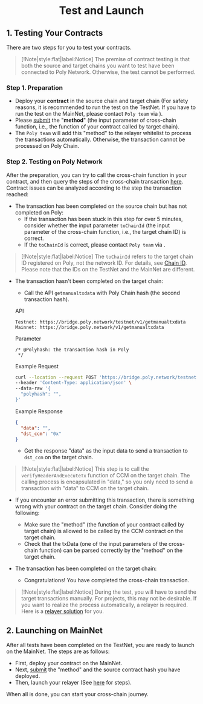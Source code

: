 <h1 align="center">Test and Launch</h1>


## 1. Testing Your Contracts

There are two steps for you to test your contracts.

> [!Note|style:flat|label:Notice]
> The premise of contract testing is that both the source and target chains you want to test have been connected to Poly Network. 
> Otherwise, the test cannot be performed.

### Step 1. Preparation

- Deploy your **contract** in the source chain and target chain (For safety reasons, it is recommended to run the test on the TestNet. If you have to run the test on the MainNet, please contact `Poly team` via <a class="fab fa-discord" href= "https://discord.com/invite/y6MuEnq"></a>).
- Please [submit](https://docs.google.com/forms/d/e/1FAIpQLSeP_4apj9ZYnA8pJFw19YQgoejfUeX1riHWJngIbVldyv7NYA/viewform) the "**method**" (the input parameter of cross-chain function, i.e., the function of your contract called by target chain).
- The `Poly team` will add this "method" to the relayer whitelist to process the transactions automatically. Otherwise, the transaction cannot be processed on Poly Chain.

### Step 2. Testing on Poly Network
After the preparation, you can try to call the cross-chain function in your contract, and then query the steps of the cross-chain transaction [here]( https://explorer.poly.network/testnet).
Contract issues can be analyzed according to the step the transaction reached:

- The transaction has been completed on the source chain but has not completed on Poly:
  - If the transaction has been stuck in this step for over 5 minutes, consider whether the input parameter `toChainId` (the input parameter of the cross-chain function, i.e., the target chain ID) is correct.
  - If the `toChainId` is correct, please contact `Poly team` via <a class="fab fa-discord" href= "https://discord.com/invite/y6MuEnq"></a>.

> [!Note|style:flat|label:Notice]
> The `toChainId` refers to the target chain ID registered on Poly, not the network ID.
> For details, see [Chain ID](../../Core_Smart_Contract/Chain_ID/Chain_ID.md).
> Please note that the IDs on the TestNet and the MainNet are different.

- The transaction hasn't been completed on the target chain:
  - Call the API `getmanualtxdata` with Poly Chain hash (the second transaction hash).

  API
    ```
    Testnet: https://bridge.poly.network/testnet/v1/getmanualtxdata
    Mainnet: https://bridge.poly.network/v1/getmanualtxdata
    ```
  Parameter
  ```
  /* @Polyhash: the transaction hash in Poly
   */
  ```
  Example Request
    ```bash
  curl --location --request POST 'https://bridge.poly.network/testnet/v1/getmanualtxdata' \
  --header 'Content-Type: application/json' \
  --data-raw '{
      "polyhash": "",
  }'
  ```

  Example Response
  ```json
  {
    "data": "",
    "dst_ccm": "0x"
  }
  ```
  - Get the response "data" as the input data to send a transaction to `dst_ccm` on the target chain.


> [!Note|style:flat|label:Notice]
> This step is to call the `verifyHeaderAndExecuteTx` function of CCM on the target chain.
> The calling process is encapsulated in "data," so you only need to send a transaction with "data" to CCM on the target chain.


- If you encounter an error submitting this transaction, there is something wrong with your contract on the target chain. Consider doing the following:
  - Make sure the "method" (the function of your contract called by target chain) is allowed to be called by the CCM contract on the target chain.
  - Check that the txData (one of the input parameters of the cross-chain function) can be parsed correctly by the "method" on the target chain.


- The transaction has been completed on the target chain:
  - Congratulations! You have completed the cross-chain transaction.

> [!Note|style:flat|label:Notice]
> During the test, you will have to send the target transactions manually. For projects, this may not be desirable. If you want to realize the process automatically, a relayer is required. Here is a [relayer solution](../../new_chain/relayer/relayer.md) for you.

## 2. Launching on MainNet
After all tests have been completed on the TestNet, you are ready to launch on the MainNet.
The steps are as follows:

- First, deploy your contract on the MainNet.
- Next, [submit](https://docs.google.com/forms/d/e/1FAIpQLSf7GKqlVkAUbhfs7qFj2wKW_p2qWCJJzBJlEGjNduGfi0wlTQ/viewform) the "method" and the source contract hash you have deployed.
- Then, launch your relayer (See [here](../../new_chain/launch_and_test/launch.md) for steps).

When all is done, you can start your cross-chain journey.